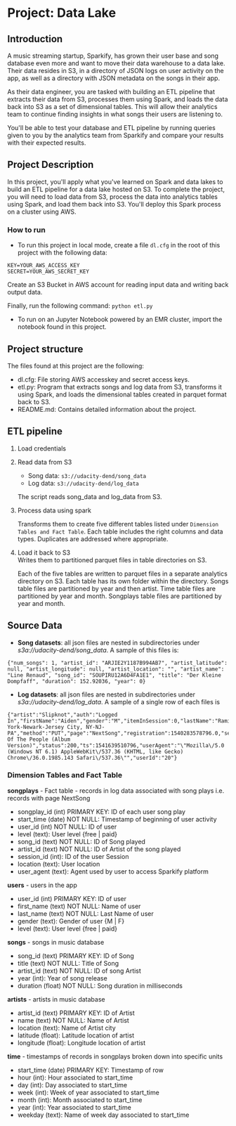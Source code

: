 # Project: Data Lake

## Introduction

A music streaming startup, Sparkify, has grown their user base and song database even more and want to move their data warehouse to a data lake. Their data resides in S3, in a directory of JSON logs on user activity on the app, as well as a directory with JSON metadata on the songs in their app.

As their data engineer, you are tasked with building an ETL pipeline that extracts their data from S3, processes them using Spark, and loads the data back into S3 as a set of dimensional tables. This will allow their analytics team to continue finding insights in what songs their users are listening to.

You'll be able to test your database and ETL pipeline by running queries given to you by the analytics team from Sparkify and compare your results with their expected results.

## Project Description

In this project, you'll apply what you've learned on Spark and data lakes to build an ETL pipeline for a data lake hosted on S3. To complete the project, you will need to load data from S3, process the data into analytics tables using Spark, and load them back into S3. You'll deploy this Spark process on a cluster using AWS.

### How to run

- To run this project in local mode, create a file  `dl.cfg`  in the root of this project with the following data:

```
KEY=YOUR_AWS_ACCESS_KEY
SECRET=YOUR_AWS_SECRET_KEY
```

Create an S3 Bucket in AWS account for reading input data and writing back output data.

Finally, run the following command:
`python etl.py`

- To run on an Jupyter Notebook powered by an EMR cluster, import the notebook found in this project.

## Project structure

The files found at this project are the following:

-   dl.cfg:  File storing AWS accesskey and secret access keys. 
-   etl.py: Program that extracts songs and log data from S3, transforms it using Spark, and loads the dimensional tables created in parquet format back to S3.
-   README.md: Contains detailed information about the project.

## ETL pipeline

1.  Load credentials    
2.  Read data from S3    
    -   Song data:  `s3://udacity-dend/song_data`
    -   Log data:  `s3://udacity-dend/log_data`
    
    The script reads song_data and log_data from S3.    
3.  Process data using spark
    
    Transforms them to create five different tables listed under  `Dimension Tables and Fact Table`. Each table includes the right columns and data types. Duplicates are addressed where appropriate.
    
4.  Load it back to S3    
    Writes them to partitioned parquet files in table directories on S3.
    
    Each of the five tables are written to parquet files in a separate analytics directory on S3. Each table has its own folder within the directory. Songs table files are partitioned by year and then artist. 
    Time table files are partitioned by year and month. 
    Songplays table files are partitioned by year and month.
    

## Source Data

-   **Song datasets**: all json files are nested in subdirectories under  _s3a://udacity-dend/song_data_. A sample of this files is:

```
{"num_songs": 1, "artist_id": "ARJIE2Y1187B994AB7", "artist_latitude": null, "artist_longitude": null, "artist_location": "", "artist_name": "Line Renaud", "song_id": "SOUPIRU12A6D4FA1E1", "title": "Der Kleine Dompfaff", "duration": 152.92036, "year": 0}
```

-   **Log datasets**: all json files are nested in subdirectories under  _s3a://udacity-dend/log_data_. A sample of a single row of each files is
```
{"artist":"Slipknot","auth":"Logged In","firstName":"Aiden","gender":"M","itemInSession":0,"lastName":"Ramirez","length":192.57424,"level":"paid","location":"New York-Newark-Jersey City, NY-NJ-PA","method":"PUT","page":"NextSong","registration":1540283578796.0,"sessionId":19,"song":"Opium Of The People (Album Version)","status":200,"ts":1541639510796,"userAgent":"\"Mozilla\/5.0 (Windows NT 6.1) AppleWebKit\/537.36 (KHTML, like Gecko) Chrome\/36.0.1985.143 Safari\/537.36\"","userId":"20"}
```

### Dimension Tables and Fact Table

**songplays**  - Fact table - records in log data associated with song plays i.e. records with page NextSong

-   songplay_id (int) PRIMARY KEY: ID of each user song play
-   start_time (date) NOT NULL: Timestamp of beginning of user activity
-   user_id (int) NOT NULL: ID of user
-   level (text): User level {free | paid}
-   song_id (text) NOT NULL: ID of Song played
-   artist_id (text) NOT NULL: ID of Artist of the song played
-   session_id (int): ID of the user Session
-   location (text): User location
-   user_agent (text): Agent used by user to access Sparkify platform

**users**  - users in the app

-   user_id (int) PRIMARY KEY: ID of user
-   first_name (text) NOT NULL: Name of user
-   last_name (text) NOT NULL: Last Name of user
-   gender (text): Gender of user {M | F}
-   level (text): User level {free | paid}

**songs**  - songs in music database

-   song_id (text) PRIMARY KEY: ID of Song
-   title (text) NOT NULL: Title of Song
-   artist_id (text) NOT NULL: ID of song Artist
-   year (int): Year of song release
-   duration (float) NOT NULL: Song duration in milliseconds

**artists**  - artists in music database

-   artist_id (text) PRIMARY KEY: ID of Artist
-   name (text) NOT NULL: Name of Artist
-   location (text): Name of Artist city
-   latitude (float): Latitude location of artist
-   longitude (float): Longitude location of artist

**time**  - timestamps of records in songplays broken down into specific units

-   start_time (date) PRIMARY KEY: Timestamp of row
-   hour (int): Hour associated to start_time
-   day (int): Day associated to start_time
-   week (int): Week of year associated to start_time
-   month (int): Month associated to start_time
-   year (int): Year associated to start_time
-   weekday (text): Name of week day associated to start_time
